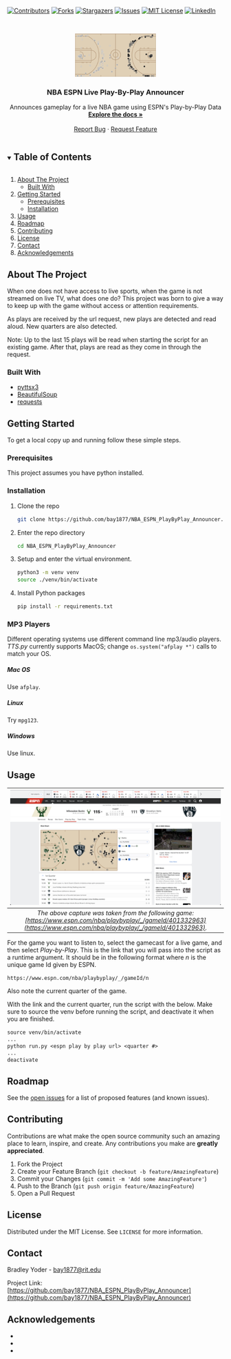 <!--
*** Thanks for checking out the Best-README-Template. If you have a suggestion
*** that would make this better, please fork the repo and create a pull request
*** or simply open an issue with the tag "enhancement".
*** Thanks again! Now go create something AMAZING! :D
***
***
***
*** To avoid retyping too much info. Do a search and replace for the following:
*** bay1877, NBA_ESPN_PlayByPlay_Announcer, bay1877@rit.edu, NBA ESPN Live Play-By-Play Announcer, project_description
-->



<!-- PROJECT SHIELDS -->
<!--
*** I'm using markdown "reference style" links for readability.
*** Reference links are enclosed in brackets [ ] instead of parentheses ( ).
*** See the bottom of this document for the declaration of the reference variables
*** for contributors-url, forks-url, etc. This is an optional, concise syntax you may use.
*** https://www.markdownguide.org/basic-syntax/#reference-style-links
-->
[![Contributors][contributors-shield]][contributors-url]
[![Forks][forks-shield]][forks-url]
[![Stargazers][stars-shield]][stars-url]
[![Issues][issues-shield]][issues-url]
[![MIT License][license-shield]][license-url]
[![LinkedIn][linkedin-shield]][linkedin-url]



<!-- PROJECT LOGO -->
<br />
<p align="center">
  <a href="https://github.com/bay1877/NBA_ESPN_PlayByPlay_Announcer">
    <img src="img/shot_chart.png" alt="Logo" width="auto" height="100">
  </a>
  <h3 align="center">NBA ESPN Live Play-By-Play Announcer</h3>

  <p align="center">
    Announces gameplay for a live NBA game using ESPN's Play-by-Play Data
    <br />
    <a href="https://github.com/bay1877/NBA_ESPN_PlayByPlay_Announcer"><strong>Explore the docs »</strong></a>
    <br />
    <br />
    <a href="https://github.com/bay1877/NBA_ESPN_PlayByPlay_Announcer/issues">Report Bug</a>
    ·
    <a href="https://github.com/bay1877/NBA_ESPN_PlayByPlay_Announcer/issues">Request Feature</a>
  </p>
</p>



<!-- TABLE OF CONTENTS -->
<details open="open">
  <summary><h2 style="display: inline-block">Table of Contents</h2></summary>
  <ol>
    <li>
      <a href="#about-the-project">About The Project</a>
      <ul>
        <li><a href="#built-with">Built With</a></li>
      </ul>
    </li>
    <li>
      <a href="#getting-started">Getting Started</a>
      <ul>
        <li><a href="#prerequisites">Prerequisites</a></li>
        <li><a href="#installation">Installation</a></li>
      </ul>
    </li>
    <li><a href="#usage">Usage</a></li>
    <li><a href="#roadmap">Roadmap</a></li>
    <li><a href="#contributing">Contributing</a></li>
    <li><a href="#license">License</a></li>
    <li><a href="#contact">Contact</a></li>
    <li><a href="#acknowledgements">Acknowledgements</a></li>
  </ol>
</details>



<!-- ABOUT THE PROJECT -->
## About The Project

When one does not have access to live sports, when the game is not streamed on live TV, what does one do? This project was born to give a way to keep up with the game without access or attention requirements.

As plays are received by the url request, new plays are detected and read aloud. New quarters are also detected.

Note: Up to the last 15 plays will be read when starting the script for an existing game. After that, plays are read as they come in through the request.

### Built With

* [pyttsx3](https://pypi.org/project/pyttsx3/)
* [BeautifulSoup](https://pypi.org/project/beautifulsoup4/)
* [requests](https://pypi.org/project/requests/)

<!-- GETTING STARTED -->
## Getting Started

To get a local copy up and running follow these simple steps.

### Prerequisites

This project assumes you have python installed.

### Installation

1. Clone the repo
   ```sh
   git clone https://github.com/bay1877/NBA_ESPN_PlayByPlay_Announcer.git
   ```
2. Enter the repo directory
   ```sh
   cd NBA_ESPN_PlayByPlay_Announcer
   ```
2. Setup and enter the virtual environment.
   ```sh
   python3 -m venv venv
   source ./venv/bin/activate
   ```
3. Install Python packages
   ```sh
   pip install -r requirements.txt
   ```

### MP3 Players
Different operating systems use different command line mp3/audio players. *TTS.py* currently supports MacOS; change `os.system("afplay *")` calls to match your OS. 

##### Mac OS
Use `afplay`.

##### Linux
Try `mpg123`.

##### Windows
Use linux.

<!-- USAGE EXAMPLES -->
## Usage

| ![Play by Play](./img/play_by_play.png) |
|:---:|
| *The above capture was taken from the following game: [https://www.espn.com/nba/playbyplay/_/gameId/401332963](https://www.espn.com/nba/playbyplay/_/gameId/401332963).* |

For the game you want to listen to, select the gamecast for a live game, and then select *Play-by-Play*. This is the link that you will pass into the script as a runtime argument. It should be in the following format where *n* is the unique game Id given by ESPN.
```
https://www.espn.com/nba/playbyplay/_/gameId/n
```

Also note the current quarter of the game.

With the link and the current quarter, run the script with the below. Make sure to source the venv before running the script, and deactivate it when you are finished.
```
source venv/bin/activate
...
python run.py <espn play by play url> <quarter #>
...
deactivate
```

<!-- ROADMAP -->
## Roadmap

See the [open issues](https://github.com/bay1877/NBA_ESPN_PlayByPlay_Announcer/issues) for a list of proposed features (and known issues).

<!-- CONTRIBUTING -->
## Contributing

Contributions are what make the open source community such an amazing place to learn, inspire, and create. Any contributions you make are **greatly appreciated**.

1. Fork the Project
2. Create your Feature Branch (`git checkout -b feature/AmazingFeature`)
3. Commit your Changes (`git commit -m 'Add some AmazingFeature'`)
4. Push to the Branch (`git push origin feature/AmazingFeature`)
5. Open a Pull Request



<!-- LICENSE -->
## License

Distributed under the MIT License. See `LICENSE` for more information.



<!-- CONTACT -->
## Contact

Bradley Yoder  - bay1877@rit.edu

Project Link: [https://github.com/bay1877/NBA_ESPN_PlayByPlay_Announcer](https://github.com/bay1877/NBA_ESPN_PlayByPlay_Announcer)



<!-- ACKNOWLEDGEMENTS -->
## Acknowledgements

* []()
* []()
* []()





<!-- MARKDOWN LINKS & IMAGES -->
<!-- https://www.markdownguide.org/basic-syntax/#reference-style-links -->
[contributors-shield]: https://img.shields.io/github/contributors/bay1877/NBA_ESPN_PlayByPlay_Announcer?style=for-the-badge
[contributors-url]: https://github.com/bay1877/NBA_ESPN_PlayByPlay_Announcer/graphs/contributors
[forks-shield]: https://img.shields.io/github/forks/bay1877/NBA_ESPN_PlayByPlay_Announcer?style=for-the-badge
[forks-url]: https://github.com/bay1877/NBA_ESPN_PlayByPlay_Announcer/network/members
[stars-shield]: https://img.shields.io/github/stars/bay1877/NBA_ESPN_PlayByPlay_Announcer?style=for-the-badge
[stars-url]: https://github.com/bay1877/NBA_ESPN_PlayByPlay_Announcer/stargazers
[issues-shield]: https://img.shields.io/github/issues/bay1877/NBA_ESPN_PlayByPlay_Announcer?style=for-the-badge
[issues-url]: https://github.com/bay1877/NBA_ESPN_PlayByPlay_Announcer/issues
[license-shield]: https://img.shields.io/github/license/bay1877/NBA_ESPN_PlayByPlay_Announcer?style=for-the-badge
[license-url]: https://github.com/bay1877/NBA_ESPN_PlayByPlay_Announcer/blob/master/LICENSE.txt
[linkedin-shield]: https://img.shields.io/badge/-LinkedIn-black.svg?style=for-the-badge&logo=linkedin&colorB=555
[linkedin-url]: https://linkedin.com/in/bay1877
